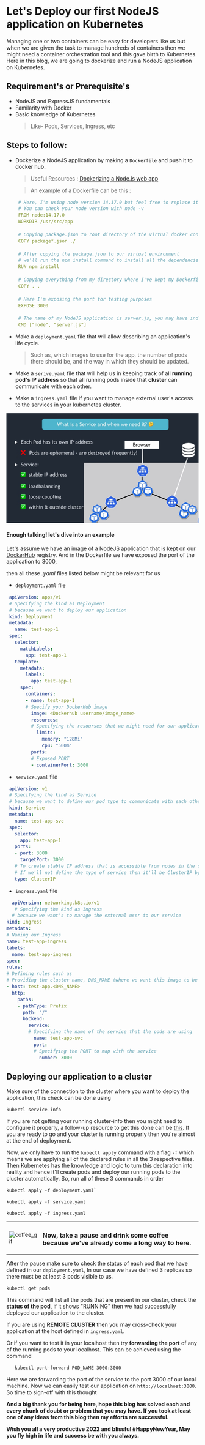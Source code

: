 # Let's Deploy our first NodeJS application on Kubernetes
Managing one or two containers can be easy for developers like us but when we are given the task to manage hundreds of containers then we might need a container orchestration tool and this gave birth to Kubernetes. Here in this blog, we are going to dockerize and run a NodeJS application on Kubernetes.

## Requirement's or Prerequisite's
- NodeJS and ExpressJS fundamentals
- Familarity with Docker
- Basic knowledge of Kubernetes
  > Like- Pods, Services, Ingress, etc

## Steps to follow:
- Dockerize a NodeJS application by making a `Dockerfile` and push it to docker hub.
  > Useful Resources : [Dockerizing a Node.js web app](https://nodejs.org/en/docs/guides/nodejs-docker-webapp/)
  
  > An example of a Dockerfile can be this :
   ```yaml
    # Here, I'm using node version 14.17.0 but feel free to replace it with yours. 
    # You can check your node version with node -v
    FROM node:14.17.0
    WORKDIR /usr/src/app
    
    # Copying package.json to root directory of the virtual docker container.
    COPY package*.json ./
    
    # After copying the package.json to our virtual environment
    # we'll run the npm install command to install all the dependencies that were mentioned in our package.json file in our docker virtual environement.
    RUN npm install
    
    # Copying everything from my directory where I've kept my Dockerfile to the docker container
    COPY . .
    
    # Here I'm exposing the port for testing purposes
    EXPOSE 3000
    
    # The name of my NodeJS application is server.js, you may have index.js or app.js, replace it as per your requirement
    CMD ["node", "server.js"]
   ```

- Make a `deployment.yaml` file that will allow describing an application's life cycle. 
  > Such as, which images to use for the app, the number of pods there should be, and the way in which they should be updated.
- Make a `serive.yaml` file that will help us in keeping track of all **running pod's IP address** so that all running pods inside that **cluster** can communicate with each other.
- Make a `ingress.yaml` file if you want to manage external user's access to the services in your kubernetes cluster.
<img src="https://github.com/helper-uttam/Blogs/blob/master/assets/service_architecture.png">

#### Enough talking! let's dive into an example 
   Let's assume we have an image of a NodeJS application that is kept on our [DockerHub](https://hub.docker.com/) registry. And in the Dockerfile we have exposed the port of the application to 3000,
   
   then all these *.yaml* files listed below might be relevant for us
   
-   `deployment.yaml` file
   
   ```yaml
    apiVersion: apps/v1
    # Specifying the kind as Deployment 
    # because we want to deploy our application
    kind: Deployment
    metadata:
      name: test-app-1
    spec:
      selector:
        matchLabels:
          app: test-app-1
      template:
        metadata:
          labels:
            app: test-app-1
        spec:
          containers:
          - name: test-app-1
          # Specify your DockerHub image 
            image: <Dockerhub username/image_name>
            resources:
            # Specifying the resourses that we might need for our application
              limits:
                memory: "128Mi"
                cpu: "500m"
            ports:
            # Exposed PORT
            - containerPort: 3000
  ```
  
-   `service.yaml` file
   
   ```yaml
    apiVersion: v1
    # Specifying the kind as Service 
    # because we want to define our pod type to communicate with each other inside the cluster
    kind: Service
    metadata:
      name: test-app-svc
    spec:
      selector:
        app: test-app-1
      ports:
      - port: 3000
        targetPort: 3000
      # To create stable IP address that is accessible from nodes in the cluster
      # If we'll not define the type of service then it'll be ClusterIP by default
      type: ClusterIP  
  ```
  
 -  `ingress.yaml` file
 
  ```yaml
    apiVersion: networking.k8s.io/v1
     # Specifying the kind as Ingress 
    # because we want's to manage the external user to our service 
kind: Ingress
metadata:
# Naming our Ingress
  name: test-app-ingress
  labels:
    name: test-app-ingress
spec:
  rules:
  # Defining rules such as 
  # Providing the cluster name, DNS_NAME (where we want this image to be visible)
  - host: test-app.<DNS_NAME>
    http:
      paths:
      - pathType: Prefix
        path: "/"
        backend:
          service:
          # Specifying the name of the service that the pods are using
            name: test-app-svc
            port: 
            # Specifying the PORT to map with the service 
              number: 3000
```
 
## Deploying our application to a cluster
Make sure of the connection to the cluster where you want to deploy the application, this check can be done using 
```
kubectl service-info
```
If you are not getting your running cluster-info then you might need to configure it properly, a follow-up resource  to get this done can be [this](https://kubernetes.io/docs/tasks/access-application-cluster/access-cluster/).
If you are ready to go and your cluster is running properly then you're almost at the end of deployment. 

Now, we only have to run the `kubectl apply` command with a flag `-f` which means we are applying all of the declared rules in all the 3 respective files. Then Kubernetes has the knowledge and logic to turn this declaration into reality and hence it'll create pods and deploy our running pods to the cluster automatically.
So, run all of these 3 commands in order 
```
kubectl apply -f deployment.yaml`
```
```
kubectl apply -f service.yaml
```
```
kubectl apply -f ingress.yaml
```
<table>
  <tr>
    <td> <img src="https://user-images.githubusercontent.com/72701081/146311539-96091281-5e8c-4126-8f18-9b3b9e91c3bc.gif" alt="coffee_gif"></img> </td>
    <td> <h3>Now, take a pause and drink some coffee because we've already come a long way to here.</h3> </td>
  </tr>
 </table>

After the pause make sure to check the status of each pod that we have defined in our `deployment.yaml`, In our case we have defined 3 replicas so there must be at least 3 pods visible to us.  
```
kubectl get pods
```
This command will list all the pods that are present in our cluster, check the **status of the pod**, if it shows "RUNNING" then we had successfully deployed our application to the cluster. 

If you are using **REMOTE CLUSTER** then you may cross-check your application at the host defined in `ingress.yaml`.

Or if you want to test it in your localhost then try **forwarding the port** of any of the running pods to your localhost. This can be achieved using the command 
 ```
    kubectl port-forward POD_NAME 3000:3000
 ``` 
 
Here we are forwarding the port of the service to the port 3000 of our local machine. Now we can easily test our application on  `http://localhost:3000`.
So time to sign-off with this thought

**And a big thank you for being here, hope this blog has solved each and every chunk of doubt or problem that you may have. If you took at least one of any ideas from this blog then my efforts are successful.** 

**Wish you all a very productive 2022 and blissful #HappyNewYear, May you fly high in life and success be with you always.**

